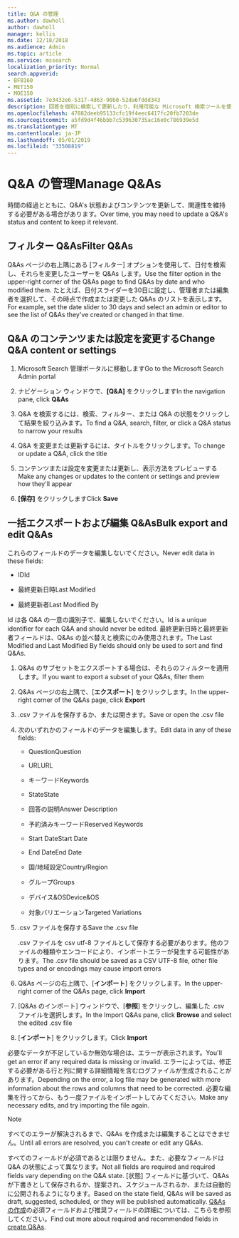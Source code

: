 ```yaml
---
title: Q&A の管理
ms.author: dawholl
author: dawholl
manager: kellis
ms.date: 12/18/2018
ms.audience: Admin
ms.topic: article
ms.service: mssearch
localization_priority: Normal
search.appverid:
- BFB160
- MET150
- MOE150
ms.assetid: 7e3432e6-5317-4d63-90b0-52da6fddd343
description: 回答を個別に検索して更新したり、利用可能な Microsoft 検索ツールを使用してそれらを一度に編集したりする
ms.openlocfilehash: 47882deeb95133cfc19f4eec6417fc20fb7203de
ms.sourcegitcommit: a5fd9d4f46bbb7c539630735ac16e0c786939e5d
ms.translationtype: MT
ms.contentlocale: ja-JP
ms.lasthandoff: 05/01/2019
ms.locfileid: "33508819"
---
```

# <a name="manage-qas"></a><span data-ttu-id="4e87f-103">Q&A の管理</span><span class="sxs-lookup"><span data-stu-id="4e87f-103">Manage Q&As</span></span>

<span data-ttu-id="4e87f-104">時間の経過とともに、Q&A's 状態およびコンテンツを更新して、関連性を維持する必要がある場合があります。</span><span class="sxs-lookup"><span data-stu-id="4e87f-104">Over time, you may need to update a Q&A's status and content to keep it relevant.</span></span>
  
## <a name="filter-qas"></a><span data-ttu-id="4e87f-105">フィルター Q&As</span><span class="sxs-lookup"><span data-stu-id="4e87f-105">Filter Q&As</span></span>

<span data-ttu-id="4e87f-106">Q&As ページの右上隅にある [フィルター] オプションを使用して、日付を検索し、それらを変更したユーザーを Q&As します。</span><span class="sxs-lookup"><span data-stu-id="4e87f-106">Use the filter option in the upper-right corner of the Q&As page to find Q&As by date and who modified them.</span></span> <span data-ttu-id="4e87f-107">たとえば、日付スライダーを30日に設定し、管理者または編集者を選択して、その時点で作成または変更した Q&As のリストを表示します。</span><span class="sxs-lookup"><span data-stu-id="4e87f-107">For example, set the date slider to 30 days and select an admin or editor to see the list of Q&As they've created or changed in that time.</span></span>
  
## <a name="change-qa-content-or-settings"></a><span data-ttu-id="4e87f-108">Q&A のコンテンツまたは設定を変更する</span><span class="sxs-lookup"><span data-stu-id="4e87f-108">Change Q&A content or settings</span></span>

1. <span data-ttu-id="4e87f-109">Microsoft Search 管理ポータルに移動します</span><span class="sxs-lookup"><span data-stu-id="4e87f-109">Go to the Microsoft Search Admin portal</span></span>
    
2. <span data-ttu-id="4e87f-110">ナビゲーション ウィンドウで、**[Q&A]** をクリックします</span><span class="sxs-lookup"><span data-stu-id="4e87f-110">In the navigation pane, click **Q&As**</span></span>
    
3. <span data-ttu-id="4e87f-111">Q&A を検索するには、検索、フィルター、または Q&A の状態をクリックして結果を絞り込みます。</span><span class="sxs-lookup"><span data-stu-id="4e87f-111">To find a Q&A, search, filter, or click a Q&A status to narrow your results</span></span>
    
4. <span data-ttu-id="4e87f-112">Q&A を変更または更新するには、タイトルをクリックします。</span><span class="sxs-lookup"><span data-stu-id="4e87f-112">To change or update a Q&A, click the title</span></span>
    
5. <span data-ttu-id="4e87f-113">コンテンツまたは設定を変更または更新し、表示方法をプレビューする</span><span class="sxs-lookup"><span data-stu-id="4e87f-113">Make any changes or updates to the content or settings and preview how they'll appear</span></span>
    
6. <span data-ttu-id="4e87f-114">**[保存]** をクリックします</span><span class="sxs-lookup"><span data-stu-id="4e87f-114">Click **Save**</span></span>
    
## <a name="bulk-export-and-edit-qas"></a><span data-ttu-id="4e87f-115">一括エクスポートおよび編集 Q&As</span><span class="sxs-lookup"><span data-stu-id="4e87f-115">Bulk export and edit Q&As</span></span>

<span data-ttu-id="4e87f-116">これらのフィールドのデータを編集しないでください。</span><span class="sxs-lookup"><span data-stu-id="4e87f-116">Never edit data in these fields:</span></span>
  
- <span data-ttu-id="4e87f-117">ID</span><span class="sxs-lookup"><span data-stu-id="4e87f-117">Id</span></span>
    
- <span data-ttu-id="4e87f-118">最終更新日時</span><span class="sxs-lookup"><span data-stu-id="4e87f-118">Last Modified</span></span>
    
- <span data-ttu-id="4e87f-119">最終更新者</span><span class="sxs-lookup"><span data-stu-id="4e87f-119">Last Modified By</span></span>
    
<span data-ttu-id="4e87f-120">Id は各 Q&A の一意の識別子で、編集しないでください。</span><span class="sxs-lookup"><span data-stu-id="4e87f-120">Id is a unique identifier for each Q&A and should never be edited.</span></span> <span data-ttu-id="4e87f-121">最終更新日時と最終更新者フィールドは、Q&As の並べ替えと検索にのみ使用されます。</span><span class="sxs-lookup"><span data-stu-id="4e87f-121">The Last Modified and Last Modified By fields should only be used to sort and find Q&As.</span></span>
  
1. <span data-ttu-id="4e87f-122">Q&As のサブセットをエクスポートする場合は、それらのフィルターを適用します。</span><span class="sxs-lookup"><span data-stu-id="4e87f-122">If you want to export a subset of your Q&As, filter them</span></span>
    
2. <span data-ttu-id="4e87f-123">Q&As ページの右上隅で、[**エクスポート**] をクリックします。</span><span class="sxs-lookup"><span data-stu-id="4e87f-123">In the upper-right corner of the Q&As page, click **Export**</span></span>
    
3. <span data-ttu-id="4e87f-124">.csv ファイルを保存するか、または開きます。</span><span class="sxs-lookup"><span data-stu-id="4e87f-124">Save or open the .csv file</span></span>
    
4. <span data-ttu-id="4e87f-125">次のいずれかのフィールドのデータを編集します。</span><span class="sxs-lookup"><span data-stu-id="4e87f-125">Edit data in any of these fields:</span></span>
    
   - <span data-ttu-id="4e87f-126">Question</span><span class="sxs-lookup"><span data-stu-id="4e87f-126">Question</span></span>
    
   - <span data-ttu-id="4e87f-127">URL</span><span class="sxs-lookup"><span data-stu-id="4e87f-127">URL</span></span>
      
   - <span data-ttu-id="4e87f-128">キーワード</span><span class="sxs-lookup"><span data-stu-id="4e87f-128">Keywords</span></span>
    
   - <span data-ttu-id="4e87f-129">State</span><span class="sxs-lookup"><span data-stu-id="4e87f-129">State</span></span>
    
   - <span data-ttu-id="4e87f-130">回答の説明</span><span class="sxs-lookup"><span data-stu-id="4e87f-130">Answer Description</span></span>
    
   - <span data-ttu-id="4e87f-131">予約済みキーワード</span><span class="sxs-lookup"><span data-stu-id="4e87f-131">Reserved Keywords</span></span>
    
   - <span data-ttu-id="4e87f-132">Start Date</span><span class="sxs-lookup"><span data-stu-id="4e87f-132">Start Date</span></span>
    
   - <span data-ttu-id="4e87f-133">End Date</span><span class="sxs-lookup"><span data-stu-id="4e87f-133">End Date</span></span>
    
   - <span data-ttu-id="4e87f-134">国/地域設定</span><span class="sxs-lookup"><span data-stu-id="4e87f-134">Country/Region</span></span>
    
   - <span data-ttu-id="4e87f-135">グループ</span><span class="sxs-lookup"><span data-stu-id="4e87f-135">Groups</span></span>
    
   - <span data-ttu-id="4e87f-136">デバイス&amp;OS</span><span class="sxs-lookup"><span data-stu-id="4e87f-136">Device&amp;OS</span></span>
    
   - <span data-ttu-id="4e87f-137">対象バリエーション</span><span class="sxs-lookup"><span data-stu-id="4e87f-137">Targeted Variations</span></span>
    
5. <span data-ttu-id="4e87f-138">.csv ファイルを保存する</span><span class="sxs-lookup"><span data-stu-id="4e87f-138">Save the .csv file</span></span>

    <span data-ttu-id="4e87f-139">.csv ファイルを csv utf-8 ファイルとして保存する必要があります。他のファイルの種類やエンコードにより、インポートエラーが発生する可能性があります。</span><span class="sxs-lookup"><span data-stu-id="4e87f-139">The .csv file should be saved as a CSV UTF-8 file, other file types and or encodings may cause import errors</span></span>
    
6. <span data-ttu-id="4e87f-140">Q&As ページの右上隅で、[**インポート**] をクリックします。</span><span class="sxs-lookup"><span data-stu-id="4e87f-140">In the upper-right corner of the Q&As page, click **Import**</span></span>
    
7. <span data-ttu-id="4e87f-141">[Q&As のインポート] ウィンドウで、[**参照**] をクリックし、編集した .csv ファイルを選択します。</span><span class="sxs-lookup"><span data-stu-id="4e87f-141">In the Import Q&As pane, click **Browse** and select the edited .csv file</span></span> 
    
8. <span data-ttu-id="4e87f-142">[**インポート**] をクリックします。</span><span class="sxs-lookup"><span data-stu-id="4e87f-142">Click **Import**</span></span>
    
<span data-ttu-id="4e87f-143">必要なデータが不足しているか無効な場合は、エラーが表示されます。</span><span class="sxs-lookup"><span data-stu-id="4e87f-143">You'll get an error if any required data is missing or invalid.</span></span> <span data-ttu-id="4e87f-144">エラーによっては、修正する必要がある行と列に関する詳細情報を含むログファイルが生成されることがあります。</span><span class="sxs-lookup"><span data-stu-id="4e87f-144">Depending on the error, a log file may be generated with more information about the rows and columns that need to be corrected.</span></span> <span data-ttu-id="4e87f-145">必要な編集を行ってから、もう一度ファイルをインポートしてみてください。</span><span class="sxs-lookup"><span data-stu-id="4e87f-145">Make any necessary edits, and try importing the file again.</span></span>
  
> [!NOTE]
> <span data-ttu-id="4e87f-146">すべてのエラーが解決されるまで、Q&As を作成または編集することはできません。</span><span class="sxs-lookup"><span data-stu-id="4e87f-146">Until all errors are resolved, you can't create or edit any Q&As.</span></span> 
  
<span data-ttu-id="4e87f-147">すべてのフィールドが必須であるとは限りません。また、必要なフィールドは Q&A の状態によって異なります。</span><span class="sxs-lookup"><span data-stu-id="4e87f-147">Not all fields are required and required fields vary depending on the Q&A state.</span></span> <span data-ttu-id="4e87f-148">[状態] フィールドに基づいて、Q&As が下書きとして保存されるか、提案され、スケジュールされるか、または自動的に公開されるようになります。</span><span class="sxs-lookup"><span data-stu-id="4e87f-148">Based on the state field, Q&As will be saved as draft, suggested, scheduled, or they will be published automatically.</span></span> <span data-ttu-id="4e87f-149">[Q&As の作成](create-qas.md)の必須フィールドおよび推奨フィールドの詳細については、こちらを参照してください。</span><span class="sxs-lookup"><span data-stu-id="4e87f-149">Find out more about required and recommended fields in [create Q&As](create-qas.md).</span></span>

  

